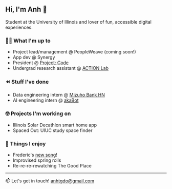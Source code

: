 ## Hi, I'm Anh 👋

Student at the University of Illinois and lover of fun, accessible digital experiences. 

### 👩‍💻 What I'm up to
- Project lead/management @ PeopleWeave (coming soon!)
- App dev @ Synergy 
- President @ [Project: Code](http://projectcodeuiuc.org)
- Undergrad research assistant @ [ACTION Lab](http://jessiechinlab.ischool.illinois.edu)

### ⏪ Stuff I've done
- Data engineering intern @ [Mizuho Bank HN](https://www.mizuhogroup.com/asia-pacific/vietnam/about)
- AI engineering intern @ [akaBot](https://akabot.com)

### 🤓 Projects I'm working on
- Illinois Solar Decathlon smart home app
- Spaced Out: UIUC study space finder

### 🪩 Things I enjoy
- Frederic's [new song](https://youtu.be/ZOgXQ9cpA20?si=QRiVwmL4zBW2QV1h)!
- Improvised spring rolls
- Re-re-re-rewatching The Good Place

---

📫 Let's get in touch! anhtgdo@gmail.com

<!--
**tuonganhdo/tuonganhdo** is a ✨ _special_ ✨ repository because its `README.md` (this file) appears on your GitHub profile.

Here are some ideas to get you started:

- 🔭 I’m currently working on ...
- 🌱 I’m currently learning ...
- 👯 I’m looking to collaborate on ...
- 🤔 I’m looking for help with ...
- 💬 Ask me about ...
- 📫 How to reach me: ...
- 😄 Pronouns: ...
- ⚡ Fun fact: ...
-->
